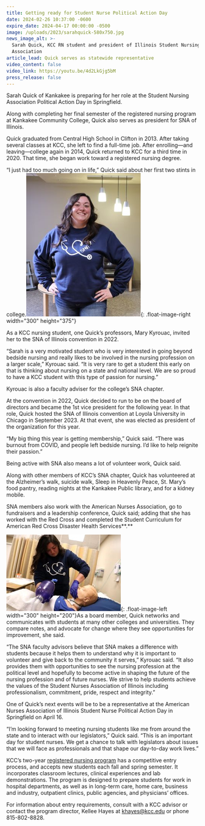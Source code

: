 ```yaml
---
title: Getting ready for Student Nurse Political Action Day
date: 2024-02-26 10:37:00 -0600
expire_date: 2024-04-17 00:00:00 -0500
image: /uploads/2023/sarahquick-580x750.jpg
news_image_alt: >-
  Sarah Quick, KCC RN student and president of Illinois Student Nursing
  Association
article_lead: Quick serves as statewide representative
video_content: false
video_link: https://youtu.be/4d2LkGjg5bM
press_release: false
---
```

Sarah Quick of Kankakee is preparing for her role at the Student Nursing Association Political Action Day in Springfield.

Along with completing her final semester of the registered nursing program at Kankakee Community College, Quick also serves as president for SNA of Illinois.

Quick graduated from Central High School in Clifton in 2013. After taking several classes at KCC, she left to find a full-time job. After enrolling—and leaving—college again in 2014, Quick returned to KCC for a third time in 2020. That time, she began work toward a registered nursing degree.

“I just had too much going on in life,” Quick said about her first two stints in college.![Sarah Quick, KCC RN student and president of Illinois Student Nursing Association](/uploads/2023/sarahquick-300x375.jpg "Sarah Quick, KCC RN student and president of Illinois Student Nursing Association"){: .float-image-right width="300" height="375"}

As a KCC nursing student, one Quick’s professors, Mary Kyrouac, invited her to the SNA of Illinois convention in 2022.

“Sarah is a very motivated student who is very interested in going beyond bedside nursing and really likes to be involved in the nursing profession on a larger scale,” Kyrouac said. “It is very rare to get a student this early on that is thinking about nursing on a state and national level. We are so proud to have a KCC student with this type of passion for nursing.”

Kyrouac is also a faculty adviser for the college’s SNA chapter.

At the convention in 2022, Quick decided to run to be on the board of directors and became the 1st vice president for the following year. In that role, Quick hosted the SNA of Illinois convention at Loyola University in Chicago in September 2023. At that event, she was elected as president of the organization for this year.

“My big thing this year is getting membership,” Quick said. “There was burnout from COVID, and people left bedside nursing. I’d like to help reignite their passion.”

Being active with SNA also means a lot of volunteer work, Quick said.

Along with other members of KCC’s SNA chapter, Quick has volunteered at the Alzheimer’s walk, suicide walk, Sleep in Heavenly Peace, St. Mary’s food pantry, reading nights at the Kankakee Public library, and for a kidney mobile.

SNA members also work with the American Nurses Association, go to fundraisers and a leadership conference, Quick said; adding that she has worked with the Red Cross and completed the Student Curriculum for American Red Cross Disaster Health Services**.**

![Sarah Quick, KCC RN student and president of Illinois Student Nursing Association](/uploads/2023/sarahquick-300x200.jpg "Sarah Quick, KCC RN student and president of Illinois Student Nursing Association"){: .float-image-left width="300" height="200"}As a board member, Quick networks and communicates with students at many other colleges and universities. They compare notes, and advocate for change where they see opportunities for improvement, she said.

“The SNA faculty advisors believe that SNA makes a difference with students because it helps them to understand why it is important to volunteer and give back to the community it serves,” Kyrouac said. “It also provides them with opportunities to see the nursing profession at the political level and hopefully to become active in shaping the future of the nursing profession and of future nurses. We strive to help students achieve the values of the Student Nurses Association of Illinois including professionalism, commitment, pride, respect and integrity.”

One of Quick’s next events will be to be a representative at the American Nurses Association of Illinois Student Nurse Political Action Day in Springfield on April 16.

“I’m looking forward to meeting nursing students like me from around the state and to interact with our legislators,” Quick said. “This is an important day for student nurses. We get a chance to talk with legislators about issues that we will face as professionals and that shape our day-to-day work lives.”

KCC’s two-year [registered nursing program](https://kcc.smartcatalogiq.com/en/2023-2024/academic-catalog/programs-of-study-by-area/health-careers/nursing-registered-aas/?utm_medium=news&amp;utm_campaign=daisy-pr)&nbsp;has a competitive entry process, and accepts new students each fall and spring semester. It incorporates classroom lectures, clinical experiences and lab demonstrations. The program is designed to prepare students for work in hospital departments, as well as in long-term care, home care, business and industry, outpatient clinics, public agencies, and physicians’ offices.

For information about entry requirements, consult with a KCC advisor or contact the program director, Kellee Hayes at&nbsp;[khayes@kcc.edu](mailto:khayes@kcc.edu)&nbsp;or phone 815-802-8828.